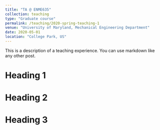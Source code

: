 ```yaml
---
title: "TA @ ENME635"
collection: teaching
type: "Graduate course"
permalink: /teaching/2020-spring-teaching-1
venue: "University of Maryland, Mechanical Engineering Department"
date: 2020-05-01
location: "College Park, US"
---
```


This is a description of a teaching experience. You can use markdown like any other post.

Heading 1
======

Heading 2
======

Heading 3
======